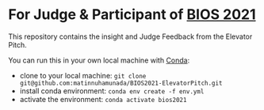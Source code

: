 # For Judge & Participant of [BIOS 2021](https://synbio.id/bios/)
This repository contains the insight and Judge Feedback from the Elevator Pitch.

You can run this in your own local machine with [Conda](https://conda.io/projects/conda/en/latest/index.html):
* clone to your local machine: `git clone git@github.com:matinnuhamunada/BIOS2021-ElevatorPitch.git`
* install conda environment: `conda env create -f env.yml`
* activate the environment: `conda activate bios2021`
